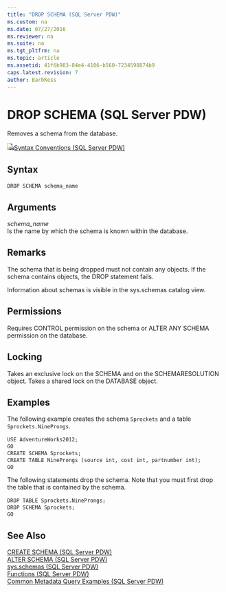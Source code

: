 ```yaml
---
title: "DROP SCHEMA (SQL Server PDW)"
ms.custom: na
ms.date: 07/27/2016
ms.reviewer: na
ms.suite: na
ms.tgt_pltfrm: na
ms.topic: article
ms.assetid: 41f6b983-84e4-4106-b560-7234598874b9
caps.latest.revision: 7
author: BarbKess
---
```

# DROP SCHEMA (SQL Server PDW)
Removes a schema from the database.  
  
![Topic link icon](../../mpp/sqlpdw/media/Topic_Link.gif "Topic_Link")[Syntax Conventions &#40;SQL Server PDW&#41;](../../mpp/sqlpdw/syntax-conventions-sql-server-pdw.md)  
  
## Syntax  
  
```  
DROP SCHEMA schema_name  
```  
  
## Arguments  
*schema_name*  
Is the name by which the schema is known within the database.  
  
## Remarks  
The schema that is being dropped must not contain any objects. If the schema contains objects, the DROP statement fails.  
  
Information about schemas is visible in the sys.schemas catalog view.  
  
## Permissions  
Requires CONTROL permission on the schema or ALTER ANY SCHEMA permission on the database.  
  
## Locking  
Takes an exclusive lock on the SCHEMA and on the SCHEMARESOLUTION object. Takes a shared lock on the DATABASE object.  
  
## Examples  
The following example creates the schema `Sprockets` and a table `Sprockets.NineProngs`.  
  
```  
USE AdventureWorks2012;  
GO  
CREATE SCHEMA Sprockets;  
CREATE TABLE NineProngs (source int, cost int, partnumber int);  
GO  
```  
  
The following statements drop the schema. Note that you must first drop the table that is contained by the schema.  
  
```  
DROP TABLE Sprockets.NineProngs;  
DROP SCHEMA Sprockets;  
GO  
```  
  
## See Also  
[CREATE SCHEMA &#40;SQL Server PDW&#41;](../../mpp/sqlpdw/create-schema-sql-server-pdw.md)  
[ALTER SCHEMA &#40;SQL Server PDW&#41;](../../mpp/sqlpdw/alter-schema-sql-server-pdw.md)  
[sys.schemas &#40;SQL Server PDW&#41;](../../mpp/sqlpdw/sys-schemas-sql-server-pdw.md)  
[Functions &#40;SQL Server PDW&#41;](../../mpp/sqlpdw/functions-sql-server-pdw.md)  
[Common Metadata Query Examples &#40;SQL Server PDW&#41;](../../mpp/sqlpdw/common-metadata-query-examples-sql-server-pdw.md)  
  
